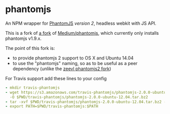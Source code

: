 phantomjs
=========

An NPM wrapper for [PhantomJS](http://phantomjs.org/) *version 2*, headless webkit with JS API. 

This is a fork of [a fork](https://github.com/zeevl/phantomjs2) of [Medium/phantomjs](https://github.com/Medium/phantomjs), which currently only installs phantomjs v1.9.x.

The point of this fork is:
- to provide phantomjs 2 support to OS X and Ubuntu 14.04
- to use the "phantomjs" naming, so as to be useful as a peer dependency (unlike the [zeevl phantomjs2 fork](https://github.com/zeevl/phantomjs2))

For Travis support add these lines to your config

```YAML
- mkdir travis-phantomjs
- wget https://s3.amazonaws.com/travis-phantomjs/phantomjs-2.0.0-ubuntu-12.04.tar.bz2
  -O $PWD/travis-phantomjs/phantomjs-2.0.0-ubuntu-12.04.tar.bz2
- tar -xvf $PWD/travis-phantomjs/phantomjs-2.0.0-ubuntu-12.04.tar.bz2 -C $PWD/travis-phantomjs
- export PATH=$PWD/travis-phantomjs:$PATH
```
